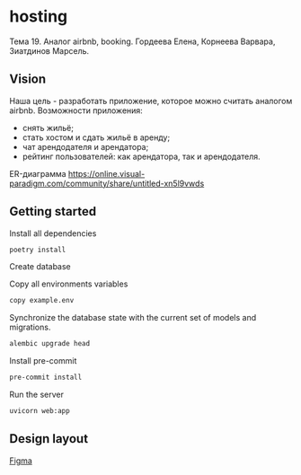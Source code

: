 # hosting
Тема 19. Аналог airbnb, booking.
Гордеева Елена, Корнеева Варвара, Зиатдинов Марсель.
## Vision
Наша цель - разработать приложение, которое можно считать аналогом airbnb.
Возможности приложения:
- снять жильё;
- стать хостом и сдать жильё в аренду;
- чат арендодателя и арендатора;
- рейтинг пользователей: как арендатора, так и арендодателя.


ER-диаграмма
https://online.visual-paradigm.com/community/share/untitled-xn5l9vwds


## Getting started

Install all dependencies

```bash
poetry install
```

Create database


Copy all environments variables


```bash
copy example.env
```

Synchronize the database state with the current set of models and migrations.

```bash
alembic upgrade head
```

Install pre-commit

```bash
pre-commit install
```

Run the server

```bash
uvicorn web:app
```

## Design layout
[Figma](https://www.figma.com/file/ojhuuUbVw3gAGSFp4VfX20/hosting?node-id=0%3A1)